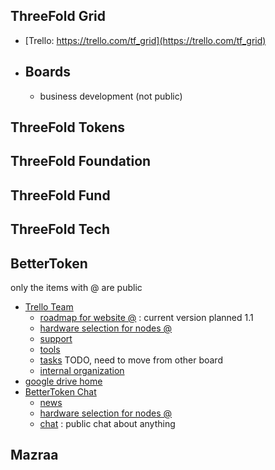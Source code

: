 
## ThreeFold Grid

- [Trello: https://trello.com/tf_grid](https://trello.com/tf_grid)
- Boards
    - 
    - business development (not public)
    

## ThreeFold Tokens

## ThreeFold Foundation

## ThreeFold Fund

## ThreeFold Tech

## BetterToken

only the items with @ are public

- [Trello Team](https://trello.com/bettertoken)
  - [roadmap for website @](https://trello.com/invite/b/0HELF1TD/b566b744b5b6f7a81ba0a826b4f69a9e/websiteroadmap) : current version planned 1.1
  - [hardware selection for nodes @](https://trello.com/invite/b/sKXxq4yy/4209efd7ca159121db4d51497bfdcd89/hardwarechoice)
  - [support](https://trello.com/b/zC7PIDPH/support)
  - [tools](https://trello.com/b/RNlnwU4c/tools)
  - [tasks]() TODO, need to move from other board
  - [internal organization](https://trello.com/b/DT8UD9x8/btorganization)
- [google drive home](https://drive.google.com/drive/folders/1UOmjwXS2c9UOjS-7X4Bxp5xnqIZ3AaTE)
- [BetterToken Chat](https://chat.grid.tf/signup_user_complete/?id=us6s3sndc3dmirhc8qcpdezbky)
   - [news](https://chat.grid.tf/bettertoken/channels/town-square)
   - [hardware selection for nodes @](https://chat.grid.tf/bettertoken/channels/hardware_selection)
   - [chat](https://chat.grid.tf/bettertoken/channels/chat) : public chat about anything


## Mazraa
